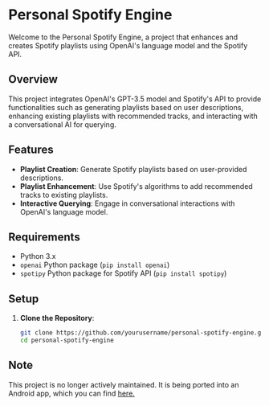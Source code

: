 # Personal Spotify Engine

Welcome to the Personal Spotify Engine, a project that enhances and creates Spotify playlists using OpenAI's language model and the Spotify API.

## Overview

This project integrates OpenAI's GPT-3.5 model and Spotify's API to provide functionalities such as generating playlists based on user descriptions, enhancing existing playlists with recommended tracks, and interacting with a conversational AI for querying.

## Features

- **Playlist Creation**: Generate Spotify playlists based on user-provided descriptions.
- **Playlist Enhancement**: Use Spotify's algorithms to add recommended tracks to existing playlists.
- **Interactive Querying**: Engage in conversational interactions with OpenAI's language model.

## Requirements

- Python 3.x
- `openai` Python package (`pip install openai`)
- `spotipy` Python package for Spotify API (`pip install spotipy`)

## Setup

1. **Clone the Repository**:
   ```bash
   git clone https://github.com/yourusername/personal-spotify-engine.git
   cd personal-spotify-engine
## Note
This project is no longer actively maintained. It is being ported into an Android app, which you can find [here.](https://github.com/tkrach/PlaylistBot/)
